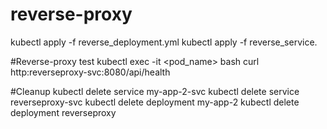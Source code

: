 # reverse-proxy
kubectl apply -f reverse_deployment.yml 
kubectl apply -f reverse_service.

#Reverse-proxy test
kubectl exec -it <pod_name> bash
curl http:reverseproxy-svc:8080/api/health

#Cleanup
kubectl delete service my-app-2-svc
kubectl delete service reverseproxy-svc
kubectl delete deployment my-app-2
kubectl delete deployment reverseproxy